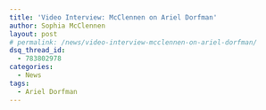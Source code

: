 ```yaml
---
title: 'Video Interview: McClennen on Ariel Dorfman'
author: Sophia McClennen
layout: post
# permalink: /news/video-interview-mcclennen-on-ariel-dorfman/
dsq_thread_id:
  - 783802978
categories:
  - News
tags:
  - Ariel Dorfman
---
```

